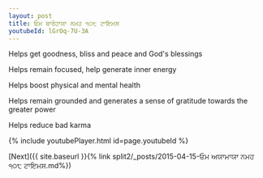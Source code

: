 ```yaml
---
layout: post
title: ਓਮ ਬਾਰੋਹਾਯਾ ਨਮਹ ੧੦੮ ਟਾਇਮਸ
youtubeId: lGrOq-7U-3A
---
```

 
 
Helps get goodness, bliss and peace and God's blessings
 
Helps remain focused, help generate inner energy 
 
Helps boost physical and mental health 
 
Helps remain grounded and generates a sense of gratitude towards the greater power 
 
Helps reduce bad karma
 
 
 
 


{% include youtubePlayer.html id=page.youtubeId %}
 
[Next]({{ site.baseurl }}{% link  split2/_posts/2015-04-15-ਓਮ ਅਯਾਮਾਯਾ ਨਮਹ ੧੦੮ ਟਾਇਮਸ.md%})
 
